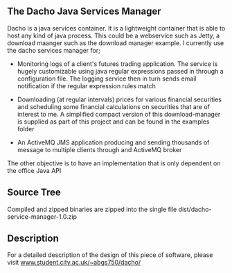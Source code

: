 The Dacho Java Services Manager
-------------------------------

Dacho is a java services container. It is a lightweight container that is able to
host any kind of java process. This could be a webservice such as Jetty, a download maanger
such as the download manager example. I currently use the dacho services manager for;

- Monitoring logs of a client's futures trading application. The service is hugely 
customizable using java regular expressions passed in through a configuration file. The
logging service then in turn sends email notification if the regular expression rules match

- Downloading (at regular intervals) prices for various financial securities and scheduling some financial calculations on securities that are of interest to me. A simplified compact version of this download-manager is supplied as part of this project and can be found in the examples folder

- An ActiveMQ JMS application producing and sending thousands of message to multiple clients through and ActiveMQ broker  


The other objective is to have an implementation that is only dependent on the office Java API

Source Tree
----------

Compiled and zipped binaries are zipped into the single file dist/dacho-service-manager-1.0.zip

Description
-----------
For a detailed description of the design of this piece of software, please visit www.student.city.ac.uk/~abgs750/dacho/
